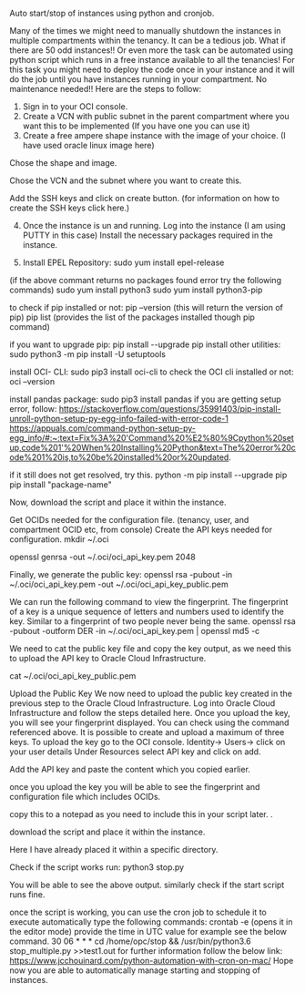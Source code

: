 Auto start/stop of instances using python and cronjob.


Many of the times we might need to manually shutdown the instances in multiple compartments within the tenancy. It can be a tedious job. What if there are 50 odd instances!! Or even more
the task can be automated using python script which runs in a free instance available to all the tenancies!
For this task you might need to deploy the code once in your instance and it will do the job until you have instances running in your compartment. No maintenance needed!!
Here are the steps to follow:
1.	Sign in to your OCI console.
2.	Create a VCN with public subnet in the parent compartment where you want this to be implemented (If you have one you can use it)
3.	Create a free ampere shape instance with the image of your choice. (I have used oracle linux image here)   

 
Chose the shape and image.
 
 
Chose the VCN and the subnet where you want to create this.
 
Add the SSH keys and click on create button. (for information on how to create the SSH keys click here.)
 
4.	Once the instance is un and running. Log into the instance (I am using PUTTY in this case)
Install the necessary packages required in the instance.

5.	Install EPEL Repository:
sudo yum install epel-release

(if the above commant returns no packages found error try the following commands)
sudo yum install python3
sudo yum install python3-pip

to check if pip installed or not:
pip –version (this will return the version of pip)
pip list (provides the list of the packages installed though pip command)

if you want to upgrade pip:
pip install --upgrade pip
install other utilities:
sudo python3 -m pip install -U setuptools

install OCI- CLI:
sudo pip3 install oci-cli
to check the OCI cli installed or not:
oci –version

install pandas package:
sudo pip3 install pandas
if you are getting setup error, follow: https://stackoverflow.com/questions/35991403/pip-install-unroll-python-setup-py-egg-info-failed-with-error-code-1
https://appuals.com/command-python-setup-py-egg_info/#:~:text=Fix%3A%20'Command%20%E2%80%9Cpython%20setup,code%201'%20When%20Installing%20Python&text=The%20error%20code%201%20is,to%20be%20installed%20or%20updated.

if it still does not get resolved, try this.
python -m pip install --upgrade pip
pip install "package-name"

Now, download the script and place it within the instance.

Get OCIDs needed for the configuration file. (tenancy, user, and compartment OCID etc, from console)
Create the API  keys needed for configuration.
mkdir ~/.oci
 
openssl genrsa -out ~/.oci/oci_api_key.pem 2048
 

Finally, we generate the public key:
openssl rsa -pubout -in ~/.oci/oci_api_key.pem -out ~/.oci/oci_api_key_public.pem
 
We can run the following command to view the fingerprint. The fingerprint of a key is a unique sequence of letters and numbers used to identify the key. Similar to a fingerprint of two people never being the same.
openssl rsa -pubout -outform DER -in ~/.oci/oci_api_key.pem | openssl md5 -c

 
We need to cat the public key file and copy the key output, as we need this to upload the API key to Oracle Cloud Infrastructure.

cat ~/.oci/oci_api_key_public.pem
 
 
Upload the Public Key
We now need to upload the public key created in the previous step to the Oracle Cloud Infrastructure. Log into Oracle Cloud Infrastructure and follow the steps detailed here. Once you upload the key, you will see your fingerprint displayed. You can check using the command referenced above. It is possible to create and upload a maximum of three keys.
To upload the key go to the OCI console. Identity-> Users-> click on your user details
Under Resources select API key and click on add.
 
Add the API key and paste the content which you copied earlier.
 

once you upload the key you will be able to see the fingerprint and configuration file which includes OCIDs.
 
copy this to a notepad as you need to include this in your script later.
.

download the script and place it within the instance.

Here I have already placed it within a specific directory.
 
Check if the script works
run: 
python3 stop.py
 
 
You will be able to see the above output.
similarly check if the start script runs fine.

once the script is working, you can use the cron job to schedule it to execute automatically
type the following commands:
crontab -e (opens it in the editor mode)
provide the time in UTC value for example see the below command.
 30 06 * * * cd /home/opc/stop && /usr/bin/python3.6 stop_multiple.py >>test1.out
for further information follow the below link:
https://www.jcchouinard.com/python-automation-with-cron-on-mac/
Hope now you are able to automatically manage starting and stopping of instances.

